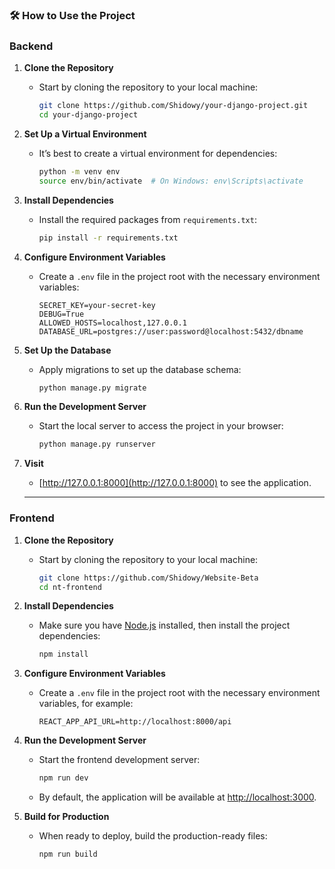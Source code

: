 ### 🛠 How to Use the Project

### Backend

1. **Clone the Repository**
   - Start by cloning the repository to your local machine:
     ```bash
     git clone https://github.com/Shidowy/your-django-project.git
     cd your-django-project
     ```
2. **Set Up a Virtual Environment**
   - It’s best to create a virtual environment for dependencies:
     ```bash
     python -m venv env
     source env/bin/activate  # On Windows: env\Scripts\activate
     ```
     
3. **Install Dependencies**
   - Install the required packages from `requirements.txt`:
     ```bash
     pip install -r requirements.txt
     ```
4. **Configure Environment Variables**
   - Create a `.env` file in the project root with the necessary environment variables:
     ```plaintext
     SECRET_KEY=your-secret-key
     DEBUG=True
     ALLOWED_HOSTS=localhost,127.0.0.1
     DATABASE_URL=postgres://user:password@localhost:5432/dbname
     ```
5. **Set Up the Database**
   - Apply migrations to set up the database schema:
     ```bash
     python manage.py migrate
     ```
7. **Run the Development Server**
   - Start the local server to access the project in your browser:
     ```bash
     python manage.py runserver
     ```
8. **Visit**
   - [http://127.0.0.1:8000](http://127.0.0.1:8000) to see the application.
  
   ****

### Frontend
1. **Clone the Repository**
   - Start by cloning the repository to your local machine:
     ```bash
     git clone https://github.com/Shidowy/Website-Beta
     cd nt-frontend
     ```

2. **Install Dependencies**
   - Make sure you have [Node.js](https://nodejs.org/) installed, then install the project dependencies:
     ```bash
     npm install
     ```

3. **Configure Environment Variables**
   - Create a `.env` file in the project root with the necessary environment variables, for example:
     ```plaintext
     REACT_APP_API_URL=http://localhost:8000/api
     ```

4. **Run the Development Server**
   - Start the frontend development server:
     ```bash
     npm run dev
     ```

   - By default, the application will be available at [http://localhost:3000](http://localhost:3000).

5. **Build for Production**
   - When ready to deploy, build the production-ready files:
     ```bash
     npm run build
     ```
